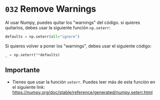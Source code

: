 # `032` Remove Warnings

Al usar Numpy, puedes quitar los "warnings" del código. si quieres quitarlos, debes usar la siguiente función `np.seterr`:

```python
defaults = np.seterr(all="ignore")
```

Si quieres volver a poner los "warnings", debes usar el siguiente código:

```python
_ = np.seterr(**defaults)
```

## Importante

+ Tienes que usar la función `seterr`. Puedes leer más de esta función en el siguiente link: https://numpy.org/doc/stable/reference/generated/numpy.seterr.html